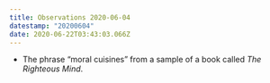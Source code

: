 ```yaml
---
title: Observations 2020-06-04
datestamp: "20200604"
date: 2020-06-22T03:43:03.066Z
---
```

- The phrase “moral cuisines” from a sample of a book called *The Righteous Mind*.